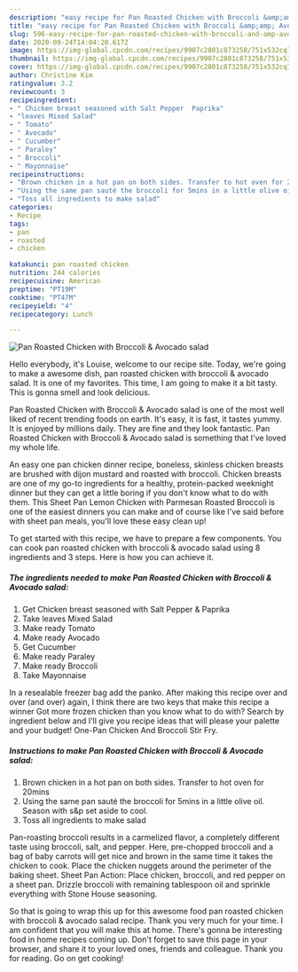 ```yaml
---
description: "easy recipe for Pan Roasted Chicken with Broccoli &amp;amp; Avocado salad | how to prepare Pan Roasted Chicken with Broccoli &amp;amp; Avocado salad"
title: "easy recipe for Pan Roasted Chicken with Broccoli &amp;amp; Avocado salad | how to prepare Pan Roasted Chicken with Broccoli &amp;amp; Avocado salad"
slug: 596-easy-recipe-for-pan-roasted-chicken-with-broccoli-and-amp-avocado-salad-how-to-prepare-pan-roasted-chicken-with-broccoli-and-amp-avocado-salad
date: 2020-09-24T14:04:20.617Z
image: https://img-global.cpcdn.com/recipes/9907c2801c873258/751x532cq70/pan-roasted-chicken-with-broccoli-avocado-salad-recipe-main-photo.jpg
thumbnail: https://img-global.cpcdn.com/recipes/9907c2801c873258/751x532cq70/pan-roasted-chicken-with-broccoli-avocado-salad-recipe-main-photo.jpg
cover: https://img-global.cpcdn.com/recipes/9907c2801c873258/751x532cq70/pan-roasted-chicken-with-broccoli-avocado-salad-recipe-main-photo.jpg
author: Christine Kim
ratingvalue: 3.2
reviewcount: 3
recipeingredient:
- " Chicken breast seasoned with Salt Pepper  Paprika"
- "leaves Mixed Salad"
- " Tomato"
- " Avocado"
- " Cucumber"
- " Paraley"
- " Broccoli"
- " Mayonnaise"
recipeinstructions:
- "Brown chicken in a hot pan on both sides. Transfer to hot oven for 20mins"
- "Using the same pan sauté the broccoli for 5mins in a little olive oil. Season with s&amp;p set aside to cool."
- "Toss all ingredients to make salad"
categories:
- Recipe
tags:
- pan
- roasted
- chicken

katakunci: pan roasted chicken 
nutrition: 244 calories
recipecuisine: American
preptime: "PT19M"
cooktime: "PT47M"
recipeyield: "4"
recipecategory: Lunch

---
```



![Pan Roasted Chicken with Broccoli &amp; Avocado salad](https://img-global.cpcdn.com/recipes/9907c2801c873258/751x532cq70/pan-roasted-chicken-with-broccoli-avocado-salad-recipe-main-photo.jpg)

Hello everybody, it's Louise, welcome to our recipe site. Today, we're going to make a awesome dish, pan roasted chicken with broccoli &amp; avocado salad. It is one of my favorites. This time, I am going to make it a bit tasty. This is gonna smell and look delicious.

Pan Roasted Chicken with Broccoli &amp; Avocado salad is one of the most well liked of recent trending foods on earth. It's easy, it is fast, it tastes yummy. It is enjoyed by millions daily. They are fine and they look fantastic. Pan Roasted Chicken with Broccoli &amp; Avocado salad is something that I've loved my whole life.

An easy one pan chicken dinner recipe, boneless, skinless chicken breasts are brushed with dijon mustard and roasted with broccoli. Chicken breasts are one of my go-to ingredients for a healthy, protein-packed weeknight dinner but they can get a little boring if you don&#39;t know what to do with them. This Sheet Pan Lemon Chicken with Parmesan Roasted Broccoli is one of the easiest dinners you can make and of course like I&#39;ve said before with sheet pan meals, you&#39;ll love these easy clean up!


To get started with this recipe, we have to prepare a few components. You can cook pan roasted chicken with broccoli &amp; avocado salad using 8 ingredients and 3 steps. Here is how you can achieve it.

<!--inarticleads1-->

##### The ingredients needed to make Pan Roasted Chicken with Broccoli &amp; Avocado salad:

1. Get  Chicken breast seasoned with Salt Pepper &amp; Paprika
1. Take leaves Mixed Salad
1. Make ready  Tomato
1. Make ready  Avocado
1. Get  Cucumber
1. Make ready  Paraley
1. Make ready  Broccoli
1. Take  Mayonnaise


In a resealable freezer bag add the panko. After making this recipe over and over (and over) again, I think there are two keys that make this recipe a winner Got more frozen chicken than you know what to do with? Search by ingredient below and I&#39;ll give you recipe ideas that will please your palette and your budget! One-Pan Chicken And Broccoli Stir Fry. 

<!--inarticleads2-->

##### Instructions to make Pan Roasted Chicken with Broccoli &amp; Avocado salad:

1. Brown chicken in a hot pan on both sides. Transfer to hot oven for 20mins
1. Using the same pan sauté the broccoli for 5mins in a little olive oil. Season with s&amp;p set aside to cool.
1. Toss all ingredients to make salad


Pan-roasting broccoli results in a carmelized flavor, a completely different taste using broccoli, salt, and pepper. Here, pre-chopped broccoli and a bag of baby carrots will get nice and brown in the same time it takes the chicken to cook. Place the chicken nuggets around the perimeter of the baking sheet. Sheet Pan Action: Place chicken, broccoli, and red pepper on a sheet pan. Drizzle broccoli with remaining tablespoon oil and sprinkle everything with Stone House seasoning. 

So that is going to wrap this up for this awesome food pan roasted chicken with broccoli &amp; avocado salad recipe. Thank you very much for your time. I am confident that you will make this at home. There's gonna be interesting food in home recipes coming up. Don't forget to save this page in your browser, and share it to your loved ones, friends and colleague. Thank you for reading. Go on get cooking!
